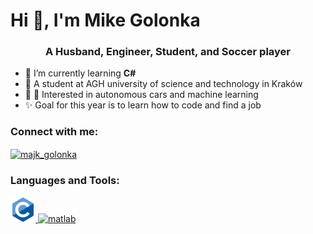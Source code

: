 <h1 align="left">Hi 👋, I'm Mike Golonka</h1>
<h3 align="center">A Husband, Engineer, Student, and Soccer player</h3>

- 🌱 I’m currently learning **C#**
- 🌆 A student at AGH university of science and technology in Kraków
- 🚗 🤖 Interested in autonomous cars and machine learning
- ✨ Goal for this year is to learn how to code and find a job

<h3 align="left">Connect with me:</h3>
<p align="left">
<a href="https://instagram.com/majk_golonka" target="blank"><img align="center" src="https://raw.githubusercontent.com/rahuldkjain/github-profile-readme-generator/master/src/images/icons/Social/instagram.svg" alt="majk_golonka" height="30" width="40" /></a>
</p>

<h3 align="left">Languages and Tools:</h3>
<p align="left"> <a href="https://www.cprogramming.com/" target="_blank" rel="noreferrer"> <img src="https://raw.githubusercontent.com/devicons/devicon/master/icons/c/c-original.svg" alt="c" width="40" height="40"/> </a> <a href="https://www.mathworks.com/" target="_blank" rel="noreferrer"> <img src="https://upload.wikimedia.org/wikipedia/commons/2/21/Matlab_Logo.png" alt="matlab" width="40" height="40"/> </a> </p>

<!---
majkgolonka/majkgolonka is a ✨ special ✨ repository because its `README.md` (this file) appears on your GitHub profile.
You can click the Preview link to take a look at your changes.
--->
